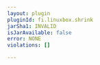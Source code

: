 ```yaml
---
layout: plugin
pluginId: fi.linuxbox.shrink
jarSha1: INVALID
isJarAvailable: false
error: NONE
violations: []

---
```

